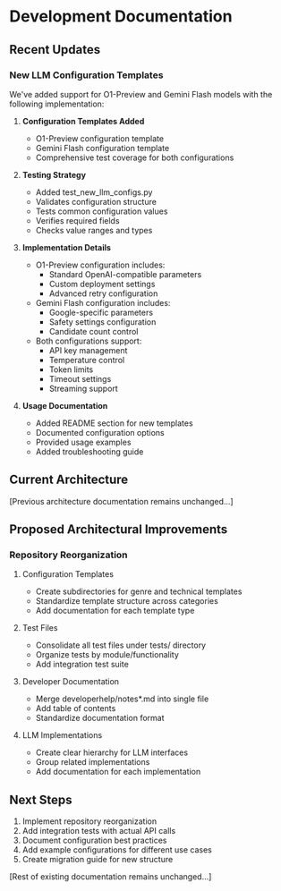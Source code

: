 # Development Documentation

## Recent Updates

### New LLM Configuration Templates

We've added support for O1-Preview and Gemini Flash models with the following implementation:

1. **Configuration Templates Added**
   - O1-Preview configuration template
   - Gemini Flash configuration template
   - Comprehensive test coverage for both configurations

2. **Testing Strategy**
   - Added test_new_llm_configs.py
   - Validates configuration structure
   - Tests common configuration values
   - Verifies required fields
   - Checks value ranges and types

3. **Implementation Details**
   - O1-Preview configuration includes:
     - Standard OpenAI-compatible parameters
     - Custom deployment settings
     - Advanced retry configuration
   - Gemini Flash configuration includes:
     - Google-specific parameters
     - Safety settings configuration
     - Candidate count control
   - Both configurations support:
     - API key management
     - Temperature control
     - Token limits
     - Timeout settings
     - Streaming support

4. **Usage Documentation**
   - Added README section for new templates
   - Documented configuration options
   - Provided usage examples
   - Added troubleshooting guide

## Current Architecture

[Previous architecture documentation remains unchanged...]

## Proposed Architectural Improvements

### Repository Reorganization

1. Configuration Templates
   - Create subdirectories for genre and technical templates
   - Standardize template structure across categories
   - Add documentation for each template type

2. Test Files
   - Consolidate all test files under tests/ directory
   - Organize tests by module/functionality
   - Add integration test suite

3. Developer Documentation
   - Merge developerhelp/notes*.md into single file
   - Add table of contents
   - Standardize documentation format

4. LLM Implementations
   - Create clear hierarchy for LLM interfaces
   - Group related implementations
   - Add documentation for each implementation

## Next Steps

1. Implement repository reorganization
2. Add integration tests with actual API calls
3. Document configuration best practices
4. Add example configurations for different use cases
5. Create migration guide for new structure

[Rest of existing documentation remains unchanged...]
